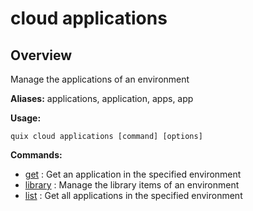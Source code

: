 # cloud applications

## Overview

Manage the applications of an environment

**Aliases:** applications, application, apps, app

**Usage:**

```
quix cloud applications [command] [options]
```

**Commands:**

- [get](get.md) : Get an application in the specified environment
- [library](library\index.md) : Manage the library items of an environment
- [list](list.md) : Get all applications in the specified environment

